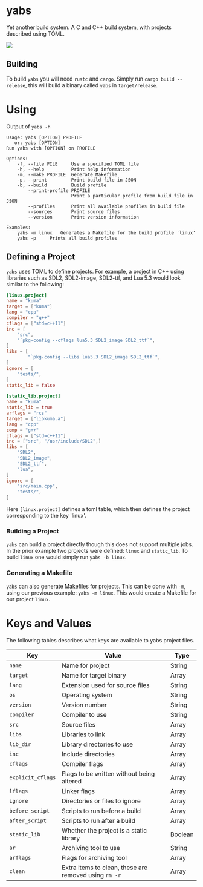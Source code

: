 # yabs
Yet another build system. A C and C++ build system, with projects described
using TOML.

[![](https://gitlab.com/0X1A/yabs/badges/master/build.svg)](https://gitlab.com/0X1A/yabs/builds)

## Building
To build `yabs` you will need `rustc` and `cargo`. Simply run `cargo build
--release`, this will build a binary called `yabs` in `target/release`.

# Using
Output of `yabs -h`
```
Usage: yabs [OPTION] PROFILE
   or: yabs [OPTION]
Run yabs with [OPTION] on PROFILE

Options:
    -f, --file FILE     Use a specified TOML file
    -h, --help          Print help information
    -m, --make PROFILE  Generate Makefile
    -p, --print         Print build file in JSON
    -b, --build         Build profile
        --print-profile PROFILE
                        Print a particular profile from build file in JSON
        --profiles      Print all available profiles in build file
        --sources       Print source files
        --version       Print version information

Examples:
	yabs -m linux	Generates a Makefile for the build profile 'linux'
	yabs -p		Prints all build profiles

```

## Defining a Project
`yabs` uses TOML to define projects. For example, a project in C++ using libraries such as SDL2, SDL2-image, SDL2-ttf, and Lua 5.3 would look similar to the following:

```toml
[linux.project]
name = "kuma"
target = ["kuma"]
lang = "cpp"
compiler = "g++"
cflags = ["std=c++11"]
inc = [
    "src",
    "`pkg-config --cflags lua5.3 SDL2_image SDL2_ttf`",
]
libs = [
        "`pkg-config --libs lua5.3 SDL2_image SDL2_ttf`",
]
ignore = [
	"tests/",
]
static_lib = false

[static_lib.project]
name = "kuma"
static_lib = true
arflags = "rcs"
target = ["libkuma.a"]
lang = "cpp"
comp = "g++"
cflags = ["std=c++11"]
inc = ["src", "/usr/include/SDL2",]
libs = [
	"SDL2",
	"SDL2_image",
	"SDL2_ttf",
	"lua",
]
ignore = [
	"src/main.cpp",
	"tests/",
]
```

Here `[linux.project]` defines a toml table, which then defines the project corresponding to the key 'linux'.

### Building a Project
`yabs` can build a project directly though this does not support multiple jobs. In the prior example two projects were defined: `linux` and `static_lib`. To build `linux` one would simply run `yabs -b linux`.

### Generating a Makefile
`yabs` can also generate Makefiles for projects. This can be done with `-m`, using our previous example: `yabs -m linux`. This would create a Makefile for our project `linux`.

# Keys and Values
The following tables describes what keys are available to yabs project files.

| Key    | Value                           | Type |
| ---    | -----                           | ---- |
| `name`   | Name for project                | String |
| `target` | Name for target binary          | Array |
| `lang`   | Extension used for source files | String |
| `os` | Operating system | String |
| `version` | Version number | String |
| `compiler` | Compiler to use | String |
| `src` | Source files | Array |
| `libs` | Libraries to link | Array |
| `lib_dir` | Library directories to use | Array |
| `inc` | Include directories | Array |
| `cflags` | Compiler flags | Array |
| `explicit_cflags` | Flags to be written without being altered | Array |
| `lflags` | Linker flags | Array |
| `ignore` | Directories or files to ignore | Array |
| `before_script` | Scripts to run before a build | Array |
| `after_script` |  Scripts to run after a build | Array |
| `static_lib` | Whether the project is a static library | Boolean |
| `ar` | Archiving tool to use | String |
| `arflags` | Flags for archiving tool | Array |
| `clean` | Extra items to clean, these are removed using `rm -r` | Array |

